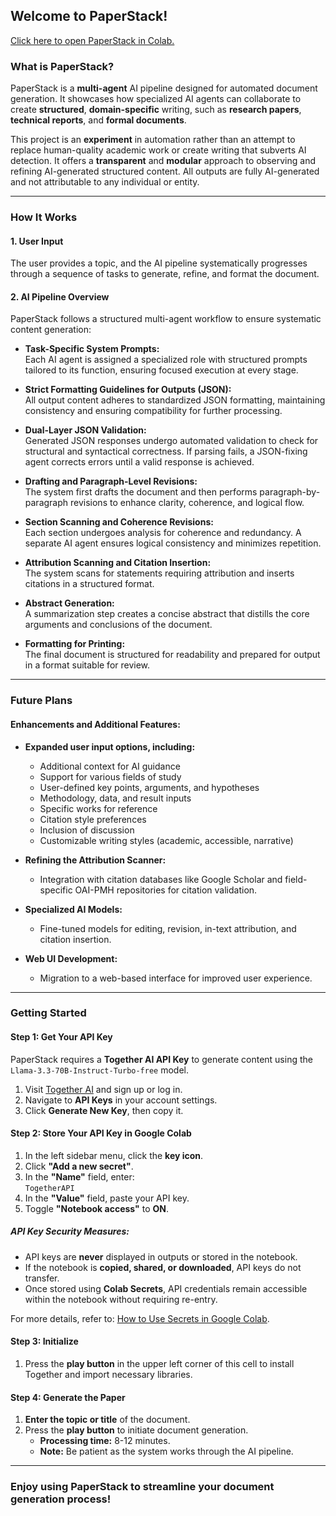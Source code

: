 ## Welcome to PaperStack!

[Click here to open PaperStack in Colab.](https://githubtocolab.com/EigenFlowIO/PaperStack/)

### What is PaperStack?
PaperStack is a **multi-agent** AI pipeline designed for automated document generation. It showcases how specialized AI agents can collaborate to create **structured**, **domain-specific** writing, such as **research papers**, **technical reports**, and **formal documents**.

This project is an **experiment** in automation rather than an attempt to replace human-quality academic work or create writing that subverts AI detection. It offers a **transparent** and **modular** approach to observing and refining AI-generated structured content. All outputs are fully AI-generated and not attributable to any individual or entity.

---

### How It Works

#### 1. User Input
The user provides a topic, and the AI pipeline systematically progresses through a sequence of tasks to generate, refine, and format the document.

#### 2. AI Pipeline Overview
PaperStack follows a structured multi-agent workflow to ensure systematic content generation:

- **Task-Specific System Prompts:**  
  Each AI agent is assigned a specialized role with structured prompts tailored to its function, ensuring focused execution at every stage.

- **Strict Formatting Guidelines for Outputs (JSON):**  
  All output content adheres to standardized JSON formatting, maintaining consistency and ensuring compatibility for further processing.

- **Dual-Layer JSON Validation:**  
  Generated JSON responses undergo automated validation to check for structural and syntactical correctness. If parsing fails, a JSON-fixing agent corrects errors until a valid response is achieved.

- **Drafting and Paragraph-Level Revisions:**  
  The system first drafts the document and then performs paragraph-by-paragraph revisions to enhance clarity, coherence, and logical flow.

- **Section Scanning and Coherence Revisions:**  
  Each section undergoes analysis for coherence and redundancy. A separate AI agent ensures logical consistency and minimizes repetition.

- **Attribution Scanning and Citation Insertion:**  
  The system scans for statements requiring attribution and inserts citations in a structured format.

- **Abstract Generation:**  
  A summarization step creates a concise abstract that distills the core arguments and conclusions of the document.

- **Formatting for Printing:**  
  The final document is structured for readability and prepared for output in a format suitable for review.

---

### Future Plans

#### Enhancements and Additional Features:
- **Expanded user input options, including:**
  - Additional context for AI guidance  
  - Support for various fields of study  
  - User-defined key points, arguments, and hypotheses  
  - Methodology, data, and result inputs  
  - Specific works for reference  
  - Citation style preferences  
  - Inclusion of discussion  
  - Customizable writing styles (academic, accessible, narrative)  

- **Refining the Attribution Scanner:**
  - Integration with citation databases like Google Scholar and field-specific OAI-PMH repositories for citation validation.  

- **Specialized AI Models:**
  - Fine-tuned models for editing, revision, in-text attribution, and citation insertion.  

- **Web UI Development:**
  - Migration to a web-based interface for improved user experience.

---

### Getting Started

#### Step 1: Get Your API Key
PaperStack requires a **Together AI API Key** to generate content using the `Llama-3.3-70B-Instruct-Turbo-free` model.

1. Visit [Together AI](https://together.ai) and sign up or log in.
2. Navigate to **API Keys** in your account settings.
3. Click **Generate New Key**, then copy it.

#### Step 2: Store Your API Key in Google Colab
1. In the left sidebar menu, click the **key icon**.
2. Click **"Add a new secret"**.
3. In the **"Name"** field, enter:  
   ```TogetherAPI```
4. In the **"Value"** field, paste your API key.
5. Toggle **"Notebook access"** to **ON**.

##### API Key Security Measures:
- API keys are **never** displayed in outputs or stored in the notebook.
- If the notebook is **copied, shared, or downloaded**, API keys do not transfer.
- Once stored using **Colab Secrets**, API credentials remain accessible within the notebook without requiring re-entry.

For more details, refer to: [How to Use Secrets in Google Colab](https://medium.com/@parthdasawant/how-to-use-secrets-in-google-colab-450c38e3ec75).

#### Step 3: Initialize
1. Press the **play button** in the upper left corner of this cell to install Together and import necessary libraries.

#### Step 4: Generate the Paper
1. **Enter the topic or title** of the document.
2. Press the **play button** to initiate document generation.
   - **Processing time:** 8-12 minutes.
   - **Note:** Be patient as the system works through the AI pipeline.

---

### Enjoy using PaperStack to streamline your document generation process!

